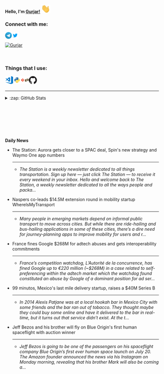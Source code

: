 #### Hello, I'm [Gurjar!](https://GurjarKing.github.io) <img src="https://raw.githubusercontent.com/ABSphreak/ABSphreak/master/gifs/Hi.gif" width="30px"></h2>


### Connect with me:

[<img align="left" alt="Gurjar | Telegram" width="22px" src="https://raw.githubusercontent.com/github/explore/80688e429a7d4ef2fca1e82350fe8e3517d3494d/topics/telegram/telegram.png" />][Telegram]
[<img align="left" alt="Gurjar | Twitter" width="22px" src="https://raw.githubusercontent.com/github/explore/80688e429a7d4ef2fca1e82350fe8e3517d3494d/topics/twitter/twitter.png" />][Twitter]
<br >
<br >
<a href="https://github.com/GurjarKing"><img src="https://komarev.com/ghpvc/?username=GurjarKing" alt="Gurjar" /></a> <br />
<br />
<br />
<!-- <br >

![](https://visitor-badge.glitch.me/badge?page_id=GurjarKing)

<br /> -->

### Things that I use:

[<img align="left" alt="Visual Studio Code" width="26px" src="https://raw.githubusercontent.com/github/explore/80688e429a7d4ef2fca1e82350fe8e3517d3494d/topics/visual-studio-code/visual-studio-code.png" />][VSCode]
[<img align="left" alt="Python" width="26px" src="https://raw.githubusercontent.com/github/explore/80688e429a7d4ef2fca1e82350fe8e3517d3494d/topics/python/python.png" />][Python]
[<img align="left" alt="Git" width="26px" src="https://raw.githubusercontent.com/github/explore/80688e429a7d4ef2fca1e82350fe8e3517d3494d/topics/git/git.png" />][Git]
[<img align="left" alt="GitHub" width="26px" src="https://raw.githubusercontent.com/github/explore/78df643247d429f6cc873026c0622819ad797942/topics/github/github.png" />][Github]

<br />
<br />

---
<details>
  <summary>:zap: GitHub Stats</summary>

<img align="left" alt="Gurjar's Github Stats" src="https://github-readme-stats.vercel.app/api?username=GurjarKing&show_icons=true&hide_border=true&count_private=true&include_all_commit=true&theme=algolia" />

</details>

<!-- ### 🔔 My latest tweet
<a href="https://twitter.com/Gurjar_King43" target="_blank">
	<img src="https://github.com/GurjarKing/GurjarKing/raw/master/tweet.png" width="70%" align="center" alt="Click to view on Twitter" title="My latest tweet, as an image"/>
</a> -->
<br>

<pre>

</pre>

<!-- **Quote of the hour:**

{qoth}

~ {qoth_author}
<pre>

</pre> -->
<br>
<pre>


</pre>
<strong>Daily News</strong>
  
  - The Station: Aurora gets closer to a SPAC deal, Spin's new strategy and Waymo One app numbers
     <hr/>
     
      - *The Station is a weekly newsletter dedicated to all things transportation. Sign up here — just click The Station — to receive it every weekend in your inbox. Hello and welcome back to The Station, a weekly newsletter dedicated to all the ways people and packa…*
     
  - Naspers co-leads $14.5M extension round in mobility startup WhereIsMyTransport
      <hr/>
      
      - *Many people in emerging markets depend on informal public transport to move across cities. But while there are ride-hailing and bus-hailing applications in some of these cities, there’s a dire need for journey-planning apps to improve mobility for users and r…*
      
  - France fines Google $268M for adtech abuses and gets interoperability commitments
      <hr/>
      
      - *France’s competition watchdog, L’Autorité de la concurrence, has fined Google up to €220 million (~$268M) in a case related to self-preferencing within the adtech market which the watchdog found constituted an abuse by Google of a dominant position for ad ser…*
      
  - 99 minutos, Mexico's last mile delivery startup, raises a $40M Series B
      <hr/>
      
      - *In 2014 Alexis Patjane was at a local hookah bar in Mexico City with some friends and the bar ran out of tobacco. They thought maybe they could buy some online and have it delivered to the bar in real-time, but it turns out that service didn’t exist. At the t…*
       
  - Jeff Bezos and his brother will fly on Blue Origin's first human spaceflight with auction winner
      <hr/>
       
       - *Jeff Bezos is going to be one of the passengers on his spaceflight company Blue Origin’s first ever human space launch on July 20. The Amazon founder announced the news via his Instagram on Monday morning, revealing that his brother Mark will also be coming a…*
      

<br />

[VSCode]: https://code.visualstudio.com/
[Python]: https://www.python.org/
[Git]: https://git-scm.com/
[Github]: https://github.com/
[Telegram]: https://t.me/Gurjar_King/
[Twitter]: https://twitter.com/Gurjar_King43/
